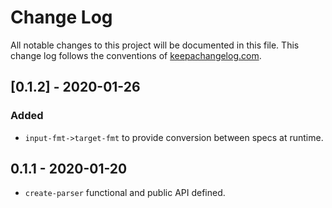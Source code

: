 # Change Log
All notable changes to this project will be documented in this file. This change log follows the conventions of [keepachangelog.com](http://keepachangelog.com/).

## [0.1.2] - 2020-01-26
### Added
- `input-fmt->target-fmt` to provide conversion between specs at runtime.


## 0.1.1 - 2020-01-20
- `create-parser` functional and public API defined.
